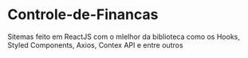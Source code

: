 # Controle-de-Financas
Sitemas feito em ReactJS com o mlelhor da biblioteca como os Hooks, Styled Components, Axios, Contex API e entre outros
